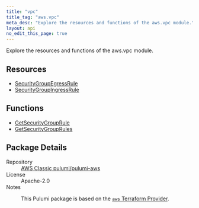 ```yaml
---
title: "vpc"
title_tag: "aws.vpc"
meta_desc: "Explore the resources and functions of the aws.vpc module."
layout: api
no_edit_this_page: true
---
```


<!-- WARNING: this file was generated by Pulumi Docs Generator. -->
<!-- Do not edit by hand unless you're certain you know what you are doing! -->

Explore the resources and functions of the aws.vpc module.

<h2 id="resources">Resources</h2>
<ul class="api">
    <li><a href="securitygroupegressrule/" title="SecurityGroupEgressRule"><span class="api-symbol api-symbol--resource"></span>SecurityGroupEgressRule</a></li>
    <li><a href="securitygroupingressrule/" title="SecurityGroupIngressRule"><span class="api-symbol api-symbol--resource"></span>SecurityGroupIngressRule</a></li>
</ul>

<h2 id="functions">Functions</h2>
<ul class="api">
    <li><a href="getsecuritygrouprule/" title="GetSecurityGroupRule"><span class="api-symbol api-symbol--function"></span>GetSecurityGroupRule</a></li>
    <li><a href="getsecuritygrouprules/" title="GetSecurityGroupRules"><span class="api-symbol api-symbol--function"></span>GetSecurityGroupRules</a></li>
</ul>

<h2 id="package-details">Package Details</h2>
<dl class="package-details">
	<dt>Repository</dt>
	<dd><a href="https://github.com/pulumi/pulumi-aws">AWS Classic pulumi/pulumi-aws</a></dd>
	<dt>License</dt>
	<dd>Apache-2.0</dd>
	<dt>Notes</dt>
	<dd><p>This Pulumi package is based on the <a href="https://github.com/hashicorp/terraform-provider-aws"><code>aws</code> Terraform Provider</a>.</p>
</dd>
</dl>

